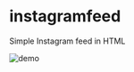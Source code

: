 # instagramfeed
Simple Instagram feed in HTML

![demo](https://github.com/bradster45/instagramfeed/blob/master/public/static/images/demo.JPG)
